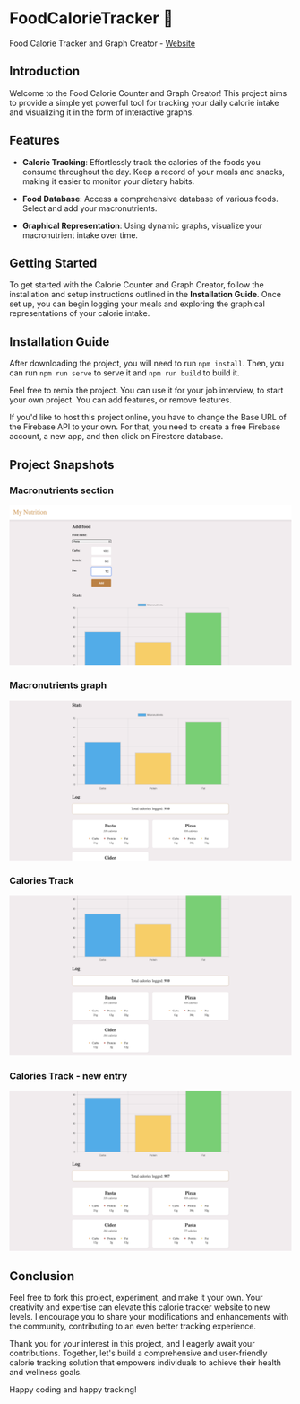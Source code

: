 # FoodCalorieTracker 🍴
Food Calorie Tracker and Graph Creator -  [Website](https://calorietracker-react.netlify.app)

## Introduction
Welcome to the Food Calorie Counter and Graph Creator! This project aims to provide a simple yet powerful tool for tracking your daily calorie intake and visualizing it in the form of interactive graphs.


## Features
- **Calorie Tracking**: Effortlessly track the calories of the foods you consume throughout the day. Keep a record of your meals and snacks, making it easier to monitor your dietary habits.

- **Food Database**: Access a comprehensive database of various foods. Select and add your macronutrients.

- **Graphical Representation**: Using dynamic graphs, visualize your macronutrient intake over time.


## Getting Started
To get started with the Calorie Counter and Graph Creator, follow the installation and setup instructions outlined in the **Installation Guide**. Once set up, you can begin logging your meals and exploring the graphical representations of your calorie intake.


## Installation Guide
After downloading the project, you will need to run `npm install`. Then, you can run `npm run serve` to serve it and `npm run build` to build it.

Feel free to remix the project. You can use it for your job interview, to start your own project. You can add features, or remove features.

If you'd like to host this project online, you have to change the Base URL of the Firebase API to your own. For that, you need to create a free Firebase account, a new app, and then click on Firestore database.


## Project Snapshots
### Macronutrients section
![Main page](calorie-tracker/Images/MainPage.png)

### Macronutrients graph
![Main page](calorie-tracker/Images/Graph.png)

### Calories Track
![Main page](calorie-tracker/Images/Calories.png)

### Calories Track - new entry
![Main page](calorie-tracker/Images/NewEntry.png)


## Conclusion
Feel free to fork this project, experiment, and make it your own. Your creativity and expertise can elevate this calorie tracker website to new levels. I encourage you to share your modifications and enhancements with the community, contributing to an even better tracking experience.

Thank you for your interest in this project, and I eagerly await your contributions. Together, let's build a comprehensive and user-friendly calorie tracking solution that empowers individuals to achieve their health and wellness goals.

Happy coding and happy tracking!


